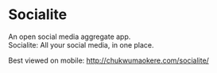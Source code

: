 # Socialite

An open social media aggregate app.  
Socialite: All your social media, in one place.  

Best viewed on mobile: http://chukwumaokere.com/socialite/
